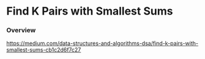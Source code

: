 # Find K Pairs with Smallest Sums

### Overview

https://medium.com/data-structures-and-algorithms-dsa/find-k-pairs-with-smallest-sums-cb1c2d6f7c27
